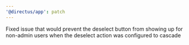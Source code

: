 ```yaml
---
'@directus/app': patch
---
```


Fixed issue that would prevent the deselect button from showing up for non-admin users when the deselect action was
configured to cascade
